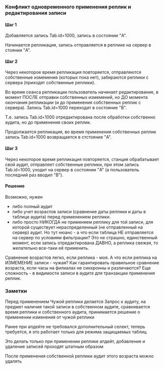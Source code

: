 ### Конфликт одновременного применения реплик и редактирования записи


#### Шаг 1

Добавляется запись Tab.id=1000, запись в состоянии "A".

Начинается репликация, запись отправляется в реплике на сервер в стоянии "A".


#### Шаг 2

Через некоторое время репликация повторяется, отправляются собственные измемения (которых пока нет),
забираются реплики с сервера (приходят собственные реплики).

Во время сеанса репликации пользователь начинает редактирование, в момент ПОСЛЕ отправки собственных измемений,
но ДО момента окончания репликации (и до применения собственных реплик с сервера). 
Запись Tab.id=1000 переходит в состояние "B".

Т.е. запись Tab.id=1000 отредактирована после обработки собственно аудита, но до применения своих реплик.

Продолжается репликация, во время применения собственных реплик запись Tab.id=1000 возвращается в стстояние "A".


#### Шаг 3

Через некоторое время репликация повторяется, станция обрабатывает свой аудит, 
отправляет собственные реплики, при этом запись Tab.id=1000, уходит на сервер в состоянии "A" 
(а пользователь последний раз вводил "B").


#### Решение

Возможно, нужен 
- либо полный аудит  
- либо учет возрастов записи (сравнение даты реплики и даты в таблице аудита)
  перед применением реплики.
- либо просто НИКОГДА не применяем реплику для той записи, 
  для которой существует нераспределенный (не отправленный на сервер) аудит. 
  Но тут нюанс - а что если таблица НЕ отправляется на сервер по условиям фильтрации? 
  Это не страшно, единственный момент, если запись отредактирована ДАВНО, а реплика свежая, 
  то желательно все-таки её применить.   
  
Сравнение возрастов легко, если реплика - моя. А что если реплика на ИЗМЕМЕНИЕ записи - чужая? 
Как гарантировать правильное сравнение возраста, если часы на филиалах не синхронны и различаются?
Еще сложность - в видимости записи в аудите для транзакции применения реплик.



### Заметки

Перед применением Чужой реплики делается Запрос к аудиту, на предмет наличия такой записи в собственном аудите,
сравнивается время реплики и собственного аудита, принимается решение о применении изменения от чужой реплики

Ранее при апдейте не требовался дополнительный селект, теперь требуется, я это работает только для режима
защищаемых таблиц

Это делать только при применении реплике апдейт, добавление и удаление записей проходят штатным образом

После применения собственной реплики аудит этого возраста можно удалять